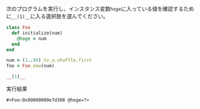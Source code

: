 次のプログラムを実行し、インスタンス変数`hoge`に入っている値を確認するために`__(1)__`に入る選択肢を選んでください。

```ruby
class Foo
  def initialize(num)
    @hoge = num
  end
end

num = (1..99).to_a.shuffle.first
foo = Foo.new(num)

__(1)__
```

実行結果

```
#<Foo:0x00000000e7d308 @hoge=?>
```
